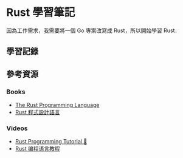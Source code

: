 # Rust 學習筆記

因為工作需求，我需要將一個 Go 專案改寫成 Rust，所以開始學習 Rust．

## 學習記錄

## 參考資源

### Books

* [The Rust Programming Language](https://doc.rust-lang.org/book/)
* [Rust 程式設計語言](https://rust-lang.tw/book-tw/title-page.html)

### Videos
* [Rust Programming Tutorial 🦀](https://youtube.com/playlist?list=PLDbRgZ0OOEpUkWDGqp91ODn0dk7LPBAUL&si=7Vxw8U1TdQ0wrHmA)
* [Rust 编程语言教程](https://youtube.com/playlist?list=PL3azK8C0kje0JhruoApoLqZeIgvE9uVR0&si=HJ6QeNDwyx58MGxc)